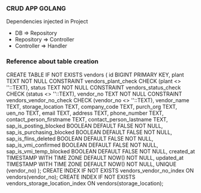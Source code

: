 ### CRUD APP GOLANG
Dependencies injected in Project
- DB => Repository
- Repository => Controller
- Controller => Handler

### Reference about table creation

CREATE TABLE IF NOT EXISTS vendors
(
    id                          BIGINT PRIMARY KEY,
    plant                       TEXT                                   NOT NULL CONSTRAINT vendors_plant_check CHECK (plant <> ''::TEXT),
    status                      TEXT                                   NOT NULL CONSTRAINT vendors_status_check CHECK (status <> ''::TEXT),
    vendor_no                   TEXT                                   NOT NULL CONSTRAINT vendors_vendor_no_check CHECK (vendor_no <> ''::TEXT),
    vendor_name                 TEXT,
    storage_location            TEXT,
    company_code                TEXT,
    purch_org                   TEXT,
    uen_no                      TEXT,
    email                       TEXT,
    address                     TEXT,
    phone_number                TEXT,
    contact_person_firstname    TEXT,
    contact_person_lastname     TEXT,
    sap_is_posting_blocked      BOOLEAN                  DEFAULT FALSE NOT NULL,
    sap_is_purchasing_blocked   BOOLEAN                  DEFAULT FALSE NOT NULL,
    sap_is_flins_deleted        BOOLEAN                  DEFAULT FALSE NOT NULL,
    sap_is_vmi_confirmed        BOOLEAN                  DEFAULT FALSE NOT NULL,
    sap_is_vmi_temp_blocked     BOOLEAN                  DEFAULT FALSE NOT NULL,
    created_at                  TIMESTAMP WITH TIME ZONE DEFAULT NOW() NOT NULL,
    updated_at                  TIMESTAMP WITH TIME ZONE DEFAULT NOW() NOT NULL,
    UNIQUE (vendor_no)
);
CREATE INDEX IF NOT EXISTS vendors_vendor_no_index ON vendors(vendor_no);
CREATE INDEX IF NOT EXISTS vendors_storage_location_index ON vendors(storage_location);
